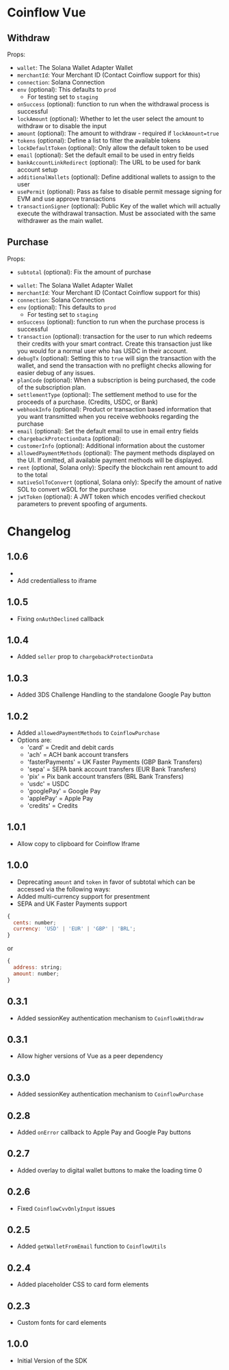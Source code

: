 # Coinflow Vue

## Withdraw

Props:

- `wallet`: The Solana Wallet Adapter Wallet
- `merchantId`: Your Merchant ID (Contact Coinflow support for this)
- `connection`: Solana Connection
- `env` (optional): This defaults to `prod`
  - For testing set to `staging`
- `onSuccess` (optional): function to run when the withdrawal process is successful
- `lockAmount` (optional): Whether to let the user select the amount to withdraw or to disable the input
- `amount` (optional): The amount to withdraw - required if `lockAmount=true`
- `tokens` (optional): Define a list to filter the available tokens
- `lockDefaultToken` (optional): Only allow the default token to be used
- `email` (optional): Set the default email to be used in entry fields
- `bankAccountLinkRedirect` (optional): The URL to be used for bank account setup
- `additionalWallets` (optional): Define additional wallets to assign to the user
- `usePermit` (optional): Pass as false to disable permit message signing for EVM and use approve transactions
- `transactionSigner` (optional): Public Key of the wallet which will actually execute the withdrawal transaction. Must be associated with the same withdrawer as the main wallet.

## Purchase

Props:

- `subtotal` (optional): Fix the amount of purchase

* `wallet`: The Solana Wallet Adapter Wallet
* `merchantId`: Your Merchant ID (Contact Coinflow support for this)
* `connection`: Solana Connection
* `env` (optional): This defaults to `prod`
  - For testing set to `staging`
* `onSuccess` (optional): function to run when the purchase process is successful
* `transaction` (optional): transaction for the user to run which redeems their credits with your smart contract. Create this transaction just like you would for a normal user who has USDC in their account.
* `debugTx` (optional): Setting this to `true` will sign the transaction with the wallet, and send the transaction with no preflight checks allowing for easier debug of any issues.
* `planCode` (optional): When a subscription is being purchased, the code of the subscription plan.
* `settlementType` (optional): The settlement method to use for the proceeds of a purchase. (Credits, USDC, or Bank)
* `webhookInfo` (optional): Product or transaction based information that you want transmitted when you receive webhooks regarding the purchase
* `email` (optional): Set the default email to use in email entry fields
* `chargebackProtectionData` (optional):
* `customerInfo` (optional): Additional information about the customer
* `allowedPaymentMethods` (optional): The payment methods displayed on the UI. If omitted, all available payment methods will be displayed.
* `rent` (optional, Solana only): Specify the blockchain rent amount to add to the total
* `nativeSolToConvert` (optional, Solana only): Specify the amount of native SOL to convert wSOL for the purchase
* `jwtToken` (optional): A JWT token which encodes verified checkout parameters to prevent spoofing of arguments.

# Changelog

## 1.0.6
- 
- Add credentialless to iframe

## 1.0.5

- Fixing `onAuthDeclined` callback


## 1.0.4

- Added `seller` prop to `chargebackProtectionData`

## 1.0.3

- Added 3DS Challenge Handling to the standalone Google Pay button

## 1.0.2

- Added `allowedPaymentMethods` to `CoinflowPurchase`
- Options are:
  - 'card' = Credit and debit cards
  - 'ach' = ACH bank account transfers
  - 'fasterPayments' = UK Faster Payments (GBP Bank Transfers)
  - 'sepa' = SEPA bank account transfers (EUR Bank Transfers)
  - 'pix' = Pix bank account transfers (BRL Bank Transfers)
  - 'usdc' = USDC
  - 'googlePay' = Google Pay
  - 'applePay' = Apple Pay
  - 'credits' = Credits

## 1.0.1

- Allow copy to clipboard for Coinflow Iframe

## 1.0.0

- Deprecating `amount` and `token` in favor of subtotal which can be accessed via the following ways:
- Added multi-currency support for presentment
- SEPA and UK Faster Payments support

```js
{
  cents: number;
  currency: 'USD' | 'EUR' | 'GBP' | 'BRL';
}
```

or

```js
{
  address: string;
  amount: number;
}
```

## 0.3.1

- Added sessionKey authentication mechanism to `CoinflowWithdraw`

## 0.3.1

- Allow higher versions of Vue as a peer dependency

## 0.3.0

- Added sessionKey authentication mechanism to `CoinflowPurchase`

## 0.2.8

- Added `onError` callback to Apple Pay and Google Pay buttons

## 0.2.7

- Added overlay to digital wallet buttons to make the loading time 0

## 0.2.6

- Fixed `CoinflowCvvOnlyInput` issues

## 0.2.5

- Added `getWalletFromEmail` function to `CoinflowUtils`

## 0.2.4

- Added placeholder CSS to card form elements

## 0.2.3

- Custom fonts for card elements

## 1.0.0

- Initial Version of the SDK
